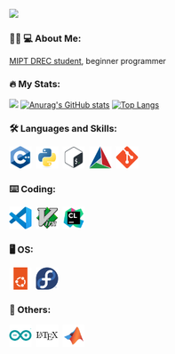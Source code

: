 ![](https://komarev.com/ghpvc/?username=AntonAnisimovMIPT)

### :man_student: :computer: About Me:
[MIPT DREC student](https://www.xn--j1alhf.xn--p1ai/), beginner programmer

### :fire: My Stats:
![](https://leetcard.jacoblin.cool/AntonAnisimovMIPT)
[![Anurag's GitHub stats](https://github-readme-stats.vercel.app/api?username=AntonAnisimovMIPT&show_icons=true)](https://github.com/anuraghazra/github-readme-stats)
[![Top Langs](https://github-readme-stats.vercel.app/api/top-langs/?username=AntonAnisimovMIPT&layout=compact)](https://github.com/anuraghazra/github-readme-stats)




### :hammer_and_wrench: Languages and Skills:
<div>
  <img src="https://github.com/devicons/devicon/blob/master/icons/cplusplus/cplusplus-original.svg"  width="40" height="40"/>&nbsp;
  <img src="https://github.com/devicons/devicon/blob/master/icons/python/python-original.svg"  width="40" height="40"/>&nbsp;
  <img src="https://github.com/devicons/devicon/blob/master/icons/bash/bash-original.svg" width="40" height="40"/>&nbsp;
  <img src="https://github.com/devicons/devicon/blob/master/icons/cmake/cmake-original.svg" width="40" height="40"/>&nbsp;
  <img src="https://github.com/devicons/devicon/blob/master/icons/git/git-original.svg"  width="40" height="40"/>&nbsp;
</div>

### :keyboard: Coding:
<div>
  <img src="https://github.com/devicons/devicon/blob/master/icons/vscode/vscode-original.svg"  width="40" height="40"/>&nbsp;
  <img src="https://github.com/devicons/devicon/blob/master/icons/vim/vim-original.svg"  width="40" height="40"/>&nbsp;
  <img src="https://github.com/devicons/devicon/blob/master/icons/clion/clion-original.svg"  width="40" height="40"/>&nbsp;
</div>


### :desktop_computer: OS:
<div>
  <img src="https://github.com/devicons/devicon/blob/master/icons/ubuntu/ubuntu-original.svg"  width="40" height="40"/>&nbsp;
  <img src="https://github.com/devicons/devicon/blob/master/icons/fedora/fedora-original.svg"  width="40" height="40"/>&nbsp;
</div>

### :toolbox: Others:
<div>
  <img src="https://github.com/devicons/devicon/blob/master/icons/arduino/arduino-original.svg" width="40" height="40"/>&nbsp;
  <img src="https://github.com/devicons/devicon/blob/master/icons/latex/latex-original.svg"  width="40" height="40"/>&nbsp;
  <img src="https://github.com/devicons/devicon/blob/master/icons/matlab/matlab-original.svg"  width="40" height="40"/>&nbsp;
</div>



